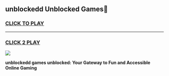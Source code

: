 
## unblockedd Unblocked Games👋
<h3>
<a href="https://news.freeplayer.one?title=unblockedd&ref=16F">CLICK TO PLAY</a></h3>
<hr>

<h3>
<a href="https://news.freeplayer.one?title=unblockedd&ref=16F">CLICK 2 PLAY</a>
  
</h3>

<a href="https://news.freeplayer.one?title=unblockedd&ref=16F/"><img src="https://clearcache.store/games.png"></a>


**unblockedd games unblocked: Your Gateway to Fun and Accessible Online Gaming**
